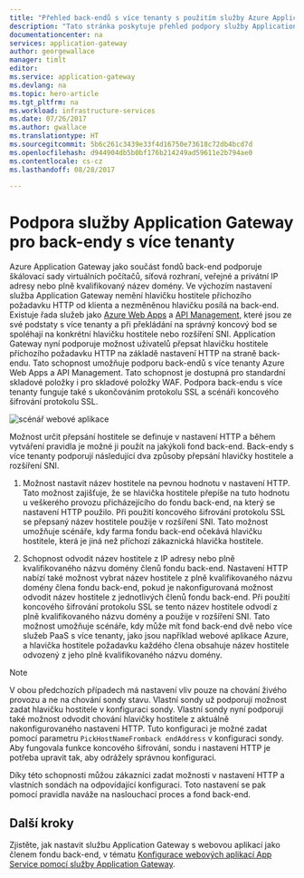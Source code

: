 ```yaml
---
title: "Přehled back-endů s více tenanty s použitím služby Azure Application Gateway | Dokumentace Microsoftu"
description: "Tato stránka poskytuje přehled podpory služby Application Gateway pro back-endy s více tenanty."
documentationcenter: na
services: application-gateway
author: georgewallace
manager: timlt
editor: 
ms.service: application-gateway
ms.devlang: na
ms.topic: hero-article
ms.tgt_pltfrm: na
ms.workload: infrastructure-services
ms.date: 07/26/2017
ms.author: gwallace
ms.translationtype: HT
ms.sourcegitcommit: 5b6c261c3439e33f4d16750e73618c72db4bcd7d
ms.openlocfilehash: d944904db5b0bf176b214249ad59611e2b794ae0
ms.contentlocale: cs-cz
ms.lasthandoff: 08/28/2017

---
```


# <a name="application-gateway-support-for-multi-tenant-back-ends"></a>Podpora služby Application Gateway pro back-endy s více tenanty

Azure Application Gateway jako součást fondů back-end podporuje škálovací sady virtuálních počítačů, síťová rozhraní, veřejné a privátní IP adresy nebo plně kvalifikovaný název domény. Ve výchozím nastavení služba Application Gateway nemění hlavičku hostitele příchozího požadavku HTTP od klienta a nezměněnou hlavičku posílá na back-end. Existuje řada služeb jako [Azure Web Apps](../app-service-web/app-service-web-overview.md) a [API Management](../api-management/api-management-key-concepts.md), které jsou ze své podstaty s více tenanty a při překládání na správný koncový bod se spoléhají na konkrétní hlavičku hostitele nebo rozšíření SNI. Application Gateway nyní podporuje možnost uživatelů přepsat hlavičku hostitele příchozího požadavku HTTP na základě nastavení HTTP na straně back-endu. Tato schopnost umožňuje podporu back-endů s více tenanty Azure Web Apps a API Management. Tato schopnost je dostupná pro standardní skladové položky i pro skladové položky WAF. Podpora back-endu s více tenanty funguje také s ukončováním protokolu SSL a scénáři koncového šifrování protokolu SSL.

![scénář webové aplikace](./media/application-gateway-web-app-overview/scenario.png)

Možnost určit přepsání hostitele se definuje v nastavení HTTP a během vytváření pravidla je možné ji použít na jakýkoli fond back-end. Back-endy s více tenanty podporují následující dva způsoby přepsání hlavičky hostitele a rozšíření SNI.

1. Možnost nastavit název hostitele na pevnou hodnotu v nastavení HTTP. Tato možnost zajišťuje, že se hlavička hostitele přepíše na tuto hodnotu u veškerého provozu přicházejícího do fondu back-end, na který se nastavení HTTP použilo. Při použití koncového šifrování protokolu SSL se přepsaný název hostitele použije v rozšíření SNI. Tato možnost umožňuje scénáře, kdy farma fondu back-end očekává hlavičku hostitele, která je jiná než příchozí zákaznická hlavička hostitele.

2. Schopnost odvodit název hostitele z IP adresy nebo plně kvalifikovaného názvu domény členů fondu back-end. Nastavení HTTP nabízí také možnost vybrat název hostitele z plně kvalifikovaného názvu domény člena fondu back-end, pokud je nakonfigurovaná možnost odvodit název hostitele z jednotlivých členů fondu back-end. Při použití koncového šifrování protokolu SSL se tento název hostitele odvodí z plně kvalifikovaného názvu domény a použije v rozšíření SNI. Tato možnost umožňuje scénáře, kdy může mít fond back-end dvě nebo více služeb PaaS s více tenanty, jako jsou například webové aplikace Azure, a hlavička hostitele požadavku každého člena obsahuje název hostitele odvozený z jeho plně kvalifikovaného názvu domény.

> [!NOTE]
> V obou předchozích případech má nastavení vliv pouze na chování živého provozu a ne na chování sondy stavu. Vlastní sondy už podporují možnost zadat hlavičku hostitele v konfiguraci sondy. Vlastní sondy nyní podporují také možnost odvodit chování hlavičky hostitele z aktuálně nakonfigurovaného nastavení HTTP. Tuto konfiguraci je možné zadat pomocí parametru `PickHostNameFromback endAddress` v konfiguraci sondy. Aby fungovala funkce koncového šifrování, sondu i nastavení HTTP je potřeba upravit tak, aby odrážely správnou konfiguraci.

Díky této schopnosti můžou zákazníci zadat možnosti v nastavení HTTP a vlastních sondách na odpovídající konfiguraci. Toto nastavení se pak pomocí pravidla naváže na naslouchací proces a fond back-end.

## <a name="next-steps"></a>Další kroky

Zjistěte, jak nastavit službu Application Gateway s webovou aplikací jako členem fondu back-end, v tématu [Konfigurace webových aplikací App Service pomocí služby Application Gateway](application-gateway-web-app-powershell.md).

